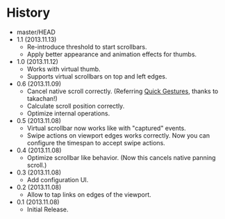 # History

 - master/HEAD
 - 1.1 (2013.11.13)
   * Re-introduce threshold to start scrollbars.
   * Apply better appearance and animation effects for thumbs.
 - 1.0 (2013.11.12)
   * Works with virtual thumb.
   * Supports virtual scrollbars on top and left edges.
 - 0.6 (2013.11.09)
   * Cancel native scroll correctly.
     (Referring [Quick Gestures](https://addons.mozilla.org/ja/android/addon/quick-gestures/), thanks to takachan!)
   * Calculate scroll position correctly.
   * Optimize internal operations.
 - 0.5 (2013.11.08)
   * Virtual scrollbar now works like with "captured" events.
   * Swipe actions on viewport edges works correctly. Now you can configure the timespan to accept swipe actions.
 - 0.4 (2013.11.08)
   * Optimize scrollbar like behavior. (Now this cancels native panning scroll.)
 - 0.3 (2013.11.08)
   * Add configuration UI.
 - 0.2 (2013.11.08)
   * Allow to tap links on edges of the viewport.
 - 0.1 (2013.11.08)
   * Initial Release.
